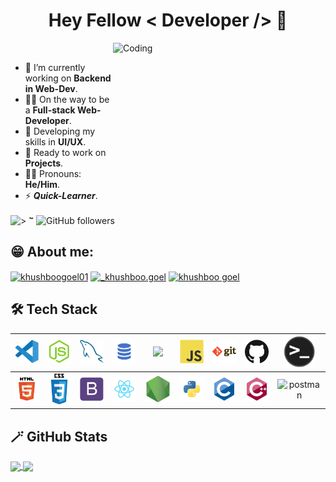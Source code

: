 <h1 align="center"> Hey Fellow < Developer /> 👋 </h1>
<p align='center'>
</p>

<img align="right" alt="Coding" width="340" height="250" src="https://cdn.dribbble.com/users/4382412/screenshots/15633275/media/085a014ebebde73e5cd510c93941f49a.gif">

<br />


- 🥇 I’m currently working on **Backend in Web-Dev**.
- 🧑‍💻 On the way to be a **Full-stack Web-Developer**.
- 🎯 Developing my skills in **UI/UX**.
- 💬 Ready to work on **Projects**.
- 👨‍🎓 Pronouns: **He/Him**.
- ⚡ **_Quick-Learner_**.


![>](https://komarev.com/ghpvc/?username=Ayush76-crypto&style=plastic&color=blueviolet) <sup>**~**</sup>
<img alt="GitHub followers" src="https://img.shields.io/github/followers/Ayush76-crypto?label=Ayush76-crypto&style=social">

## **😁 About me:**

<p align="left">
<a href="https://www.facebook.com/profile.php?id=100070096233810"  target="blank"><img align="center" src="https://img.icons8.com/ios-filled/50/4a90e2/facebook--v1.png" alt="khushboogoel01" height="55" width="55" /></a>
<a href="https://www.instagram.com/ayushverma941/" target="blank"><img align="center" src="https://img.icons8.com/color/48/000000/instagram-new--v1.png" alt="_khushboo.goel" height="60" width="60" /></a>
<a href="https://www.linkedin.com/in/ayush-verma-6b5986202" target="blank"><img align="center" src="https://img.icons8.com/fluency/48/000000/linkedin.png" alt="khushboo goel" height="60" width="" /></a>
</p>


## 🛠 Tech Stack

|<img src="https://raw.githubusercontent.com/devicons/devicon/master/icons/vscode/vscode-original.svg" width=50> | <img src="https://raw.githubusercontent.com/devicons/devicon/master/icons/nodejs/nodejs-original.svg" width=50> | <img src="https://raw.githubusercontent.com/devicons/devicon/master/icons/mysql/mysql-original.svg" width="50"> | <img src="https://raw.githubusercontent.com/github/explore/80688e429a7d4ef2fca1e82350fe8e3517d3494d/topics/sql/sql.png" width="50"> | <img src="https://www.vectorlogo.zone/logos/git-scm/git-scm-icon.svg" width="50"> | <img src="https://raw.githubusercontent.com/devicons/devicon/master/icons/javascript/javascript-original.svg" width="50"> | <img src="https://raw.githubusercontent.com/github/explore/80688e429a7d4ef2fca1e82350fe8e3517d3494d/topics/git/git.png" alt="c++" width="50"> | <img src="https://raw.githubusercontent.com/github/explore/78df643247d429f6cc873026c0622819ad797942/topics/github/github.png" alt="python" width="50">  | <img src="https://raw.githubusercontent.com/github/explore/80688e429a7d4ef2fca1e82350fe8e3517d3494d/topics/terminal/terminal.png" alt="php" width="50">  |  
|:-:|:-:|:-:|:-:|:-:|:-:|:-:|:-:|:-:|
|<img src="https://raw.githubusercontent.com/devicons/devicon/master/icons/html5/html5-original-wordmark.svg" alt="html5" width="50"> | <img src="https://raw.githubusercontent.com/devicons/devicon/master/icons/css3/css3-original-wordmark.svg" alt="css3" width="50" height="50"/> | <img src="https://raw.githubusercontent.com/devicons/devicon/master/icons/bootstrap/bootstrap-plain.svg" alt="boostrap" width="50"> | <img src="https://raw.githubusercontent.com/github/explore/80688e429a7d4ef2fca1e82350fe8e3517d3494d/topics/react/react.png" alt="android" width="50"> | <img src="https://raw.githubusercontent.com/github/explore/80688e429a7d4ef2fca1e82350fe8e3517d3494d/topics/nodejs/nodejs.png" alt="git" width="50"> | <img src="https://raw.githubusercontent.com/github/explore/80688e429a7d4ef2fca1e82350fe8e3517d3494d/topics/python/python.png" alt="heroku" width="50"> | <img src="https://raw.githubusercontent.com/devicons/devicon/master/icons/c/c-original.svg" alt="linux" width="50"> | <img src="https://raw.githubusercontent.com/devicons/devicon/master/icons/cplusplus/cplusplus-original.svg" alt="postman" width="50"> | <img src="https://www.vectorlogo.zone/logos/getpostman/getpostman-icon.svg" alt="postman" width="50"> | 


## 🪄 **GitHub Stats**

<a href="https://github.com/Ayush76-crypto">
  <img align="center" src="https://github-readme-stats.vercel.app/api?username=Ayush76-crypto&show_icons=true&hide_border=false&title_color=7CF700&amp&icon_color=0081BE&amp&text_color=FEFEFE&amp&bg_color=000000"/>
</a>
<a href="https://github.com/Ayush76-crypto">
  <img align="center" height="195px" src="https://github-readme-stats.vercel.app/api/top-langs/?username=Ayush76-crypto&theme=chartreuse-dark&hide_langs_below=0" />
</a>

[github]: https://github.com/Ayush76-crypto
[facebook]: https://www.facebook.com/profile.php?id=100070096233810
[instagram]: https://www.instagram.com/ayushverma941/
[linkedin]: https://www.linkedin.com/in/ayush-verma-6b5986202
